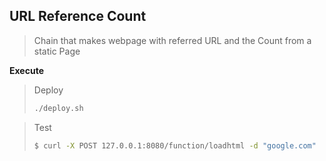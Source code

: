 ## URL Reference Count
> Chain that makes webpage with referred URL and the Count from a static Page
   
**Execute**    
> Deploy    
> ```bash
> ./deploy.sh
> ```
    
> Test   
> ```bash
> $ curl -X POST 127.0.0.1:8080/function/loadhtml -d "google.com"
> ```
